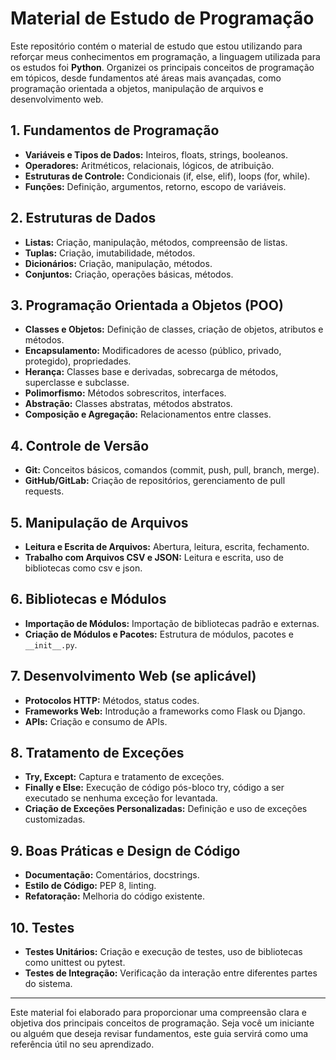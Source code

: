 # Material de Estudo de Programação

Este repositório contém o material de estudo que estou utilizando para reforçar meus conhecimentos em programação, a linguagem utilizada para os estudos foi **Python**. Organizei os principais conceitos de programação em tópicos, desde fundamentos até áreas mais avançadas, como programação orientada a objetos, manipulação de arquivos e desenvolvimento web.

## 1. Fundamentos de Programação
- **Variáveis e Tipos de Dados:** Inteiros, floats, strings, booleanos.
- **Operadores:** Aritméticos, relacionais, lógicos, de atribuição.
- **Estruturas de Controle:** Condicionais (if, else, elif), loops (for, while).
- **Funções:** Definição, argumentos, retorno, escopo de variáveis.

## 2. Estruturas de Dados
- **Listas:** Criação, manipulação, métodos, compreensão de listas.
- **Tuplas:** Criação, imutabilidade, métodos.
- **Dicionários:** Criação, manipulação, métodos.
- **Conjuntos:** Criação, operações básicas, métodos.

## 3. Programação Orientada a Objetos (POO)
- **Classes e Objetos:** Definição de classes, criação de objetos, atributos e métodos.
- **Encapsulamento:** Modificadores de acesso (público, privado, protegido), propriedades.
- **Herança:** Classes base e derivadas, sobrecarga de métodos, superclasse e subclasse.
- **Polimorfismo:** Métodos sobrescritos, interfaces.
- **Abstração:** Classes abstratas, métodos abstratos.
- **Composição e Agregação:** Relacionamentos entre classes.

## 4. Controle de Versão
- **Git:** Conceitos básicos, comandos (commit, push, pull, branch, merge).
- **GitHub/GitLab:** Criação de repositórios, gerenciamento de pull requests.

## 5. Manipulação de Arquivos
- **Leitura e Escrita de Arquivos:** Abertura, leitura, escrita, fechamento.
- **Trabalho com Arquivos CSV e JSON:** Leitura e escrita, uso de bibliotecas como csv e json.

## 6. Bibliotecas e Módulos
- **Importação de Módulos:** Importação de bibliotecas padrão e externas.
- **Criação de Módulos e Pacotes:** Estrutura de módulos, pacotes e `__init__.py`.

## 7. Desenvolvimento Web (se aplicável)
- **Protocolos HTTP:** Métodos, status codes.
- **Frameworks Web:** Introdução a frameworks como Flask ou Django.
- **APIs:** Criação e consumo de APIs.

## 8. Tratamento de Exceções
- **Try, Except:** Captura e tratamento de exceções.
- **Finally e Else:** Execução de código pós-bloco try, código a ser executado se nenhuma exceção for levantada.
- **Criação de Exceções Personalizadas:** Definição e uso de exceções customizadas.

## 9. Boas Práticas e Design de Código
- **Documentação:** Comentários, docstrings.
- **Estilo de Código:** PEP 8, linting.
- **Refatoração:** Melhoria do código existente.

## 10. Testes
- **Testes Unitários:** Criação e execução de testes, uso de bibliotecas como unittest ou pytest.
- **Testes de Integração:** Verificação da interação entre diferentes partes do sistema.

---

Este material foi elaborado para proporcionar uma compreensão clara e objetiva dos principais conceitos de programação. Seja você um iniciante ou alguém que deseja revisar fundamentos, este guia servirá como uma referência útil no seu aprendizado.
